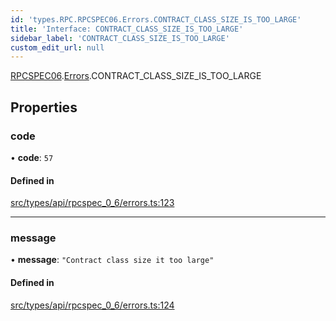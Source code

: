 ```yaml
---
id: 'types.RPC.RPCSPEC06.Errors.CONTRACT_CLASS_SIZE_IS_TOO_LARGE'
title: 'Interface: CONTRACT_CLASS_SIZE_IS_TOO_LARGE'
sidebar_label: 'CONTRACT_CLASS_SIZE_IS_TOO_LARGE'
custom_edit_url: null
---
```


[RPCSPEC06](../namespaces/types.RPC.RPCSPEC06.md).[Errors](../namespaces/types.RPC.RPCSPEC06.Errors.md).CONTRACT_CLASS_SIZE_IS_TOO_LARGE

## Properties

### code

• **code**: `57`

#### Defined in

[src/types/api/rpcspec_0_6/errors.ts:123](https://github.com/starknet-io/starknet.js/blob/v6.11.0/src/types/api/rpcspec_0_6/errors.ts#L123)

---

### message

• **message**: `"Contract class size it too large"`

#### Defined in

[src/types/api/rpcspec_0_6/errors.ts:124](https://github.com/starknet-io/starknet.js/blob/v6.11.0/src/types/api/rpcspec_0_6/errors.ts#L124)
